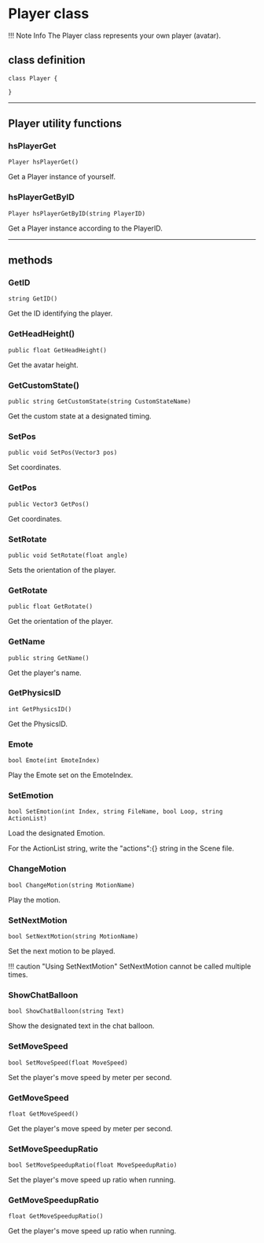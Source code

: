 
# Player class

!!! Note Info
     The Player class represents your own player (avatar).


## class definition

```
class Player {

}
```

***

## Player utility functions
### hsPlayerGet
`Player hsPlayerGet()`

Get a Player instance of yourself.

### hsPlayerGetByID
`Player hsPlayerGetByID(string PlayerID)`

Get a Player instance according to the PlayerID.

***

## methods
### GetID
`string GetID()`

Get the ID identifying the player.

### GetHeadHeight()
`public float GetHeadHeight()`

Get the avatar height.

### GetCustomState()
`public string GetCustomState(string CustomStateName)`

Get the custom state at a designated timing.

### SetPos
`public void SetPos(Vector3 pos)`

Set coordinates.

### GetPos
`public Vector3 GetPos()`

Get coordinates.

### SetRotate
`public void SetRotate(float angle)`

Sets the orientation of the player.

### GetRotate
`public float GetRotate()`

Get the orientation of the player.

### GetName
`public string GetName()`

Get the player's name.

### GetPhysicsID
`int GetPhysicsID()`

Get the PhysicsID.

### Emote
`bool Emote(int EmoteIndex)`

Play the Emote set on the EmoteIndex.

### SetEmotion
`bool SetEmotion(int Index, string FileName, bool Loop, string ActionList)`

Load the designated Emotion.

For the ActionList string, write the "actions":{} string in the Scene file.

### ChangeMotion
`bool ChangeMotion(string MotionName)`

Play the motion.

### SetNextMotion
`bool SetNextMotion(string MotionName)`

Set the next motion to be played.

!!! caution "Using SetNextMotion"
    SetNextMotion cannot be called multiple times.

### ShowChatBalloon
`bool ShowChatBalloon(string Text)`

Show the designated text in the chat balloon.

### SetMoveSpeed
`bool SetMoveSpeed(float MoveSpeed)`

Set the player's move speed by meter per second.

### GetMoveSpeed
`float GetMoveSpeed()`

Get the player's move speed by meter per second.

### SetMoveSpeedupRatio
`bool SetMoveSpeedupRatio(float MoveSpeedupRatio)`

Set the player's move speed up ratio when running.


### GetMoveSpeedupRatio
`float GetMoveSpeedupRatio()`

Get the player's move speed up ratio when running.
